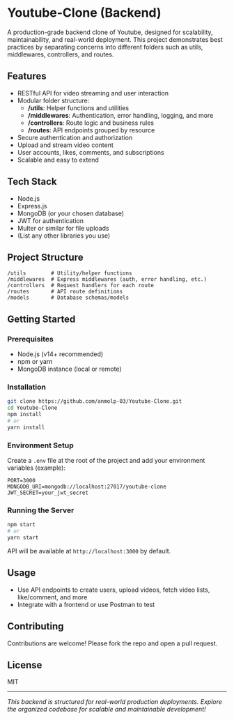 # Youtube-Clone (Backend)

A production-grade backend clone of Youtube, designed for scalability, maintainability, and real-world deployment. This project demonstrates best practices by separating concerns into different folders such as utils, middlewares, controllers, and routes.

## Features

- RESTful API for video streaming and user interaction
- Modular folder structure:
  - **/utils**: Helper functions and utilities
  - **/middlewares**: Authentication, error handling, logging, and more
  - **/controllers**: Route logic and business rules
  - **/routes**: API endpoints grouped by resource
- Secure authentication and authorization
- Upload and stream video content
- User accounts, likes, comments, and subscriptions
- Scalable and easy to extend

## Tech Stack

- Node.js
- Express.js
- MongoDB (or your chosen database)
- JWT for authentication
- Multer or similar for file uploads
- (List any other libraries you use)

## Project Structure

```
/utils        # Utility/helper functions
/middlewares  # Express middlewares (auth, error handling, etc.)
/controllers  # Request handlers for each route
/routes       # API route definitions
/models       # Database schemas/models
```

## Getting Started

### Prerequisites

- Node.js (v14+ recommended)
- npm or yarn
- MongoDB instance (local or remote)

### Installation

```bash
git clone https://github.com/anmolp-03/Youtube-Clone.git
cd Youtube-Clone
npm install
# or
yarn install
```

### Environment Setup

Create a `.env` file at the root of the project and add your environment variables (example):
```
PORT=3000
MONGODB_URI=mongodb://localhost:27017/youtube-clone
JWT_SECRET=your_jwt_secret
```

### Running the Server

```bash
npm start
# or
yarn start
```

API will be available at `http://localhost:3000` by default.

## Usage

- Use API endpoints to create users, upload videos, fetch video lists, like/comment, and more
- Integrate with a frontend or use Postman to test

## Contributing

Contributions are welcome! Please fork the repo and open a pull request.

## License

MIT

---

*This backend is structured for real-world production deployments. Explore the organized codebase for scalable and maintainable development!*
